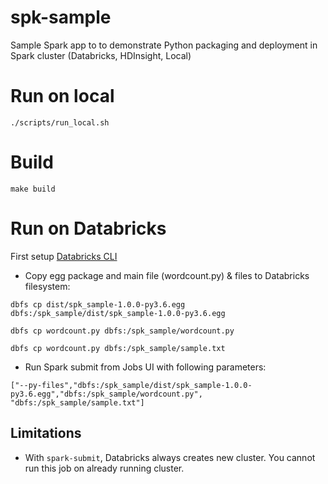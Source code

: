 # spk-sample
Sample Spark app to to demonstrate Python packaging and deployment in Spark cluster (Databricks, HDInsight, Local) 

# Run on local

`./scripts/run_local.sh`

# Build

`make build`

# Run on Databricks

First setup [Databricks CLI](https://docs.azuredatabricks.net/user-guide/dev-tools/databricks-cli.html)

* Copy egg package and main file (wordcount.py) & files to Databricks filesystem: 

`dbfs cp dist/spk_sample-1.0.0-py3.6.egg dbfs:/spk_sample/dist/spk_sample-1.0.0-py3.6.egg`

`dbfs cp wordcount.py dbfs:/spk_sample/wordcount.py`

`dbfs cp wordcount.py dbfs:/spk_sample/sample.txt`

* Run Spark submit from Jobs UI with following parameters:

`["--py-files","dbfs:/spk_sample/dist/spk_sample-1.0.0-py3.6.egg","dbfs:/spk_sample/wordcount.py", "dbfs:/spk_sample/sample.txt"]`

## Limitations

* With `spark-submit`, Databricks always creates new cluster. You cannot run this job on already running cluster.
